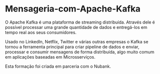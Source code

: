 # Mensageria-com-Apache-Kafka

O Apache Kafka é uma plataforma de streaming distribuída. Através dele é possível processar uma grande quantidade de dados e entregá-los em tempo real aos seus consumidores.

Usado no LinkedIn, Netflix, Twitter e várias outras empresas o Kafka se tornou a ferramenta principal para criar pipeline de dados e enviar, processar e consumir mensagens de forma distribuída, algo muito comum em aplicações baseadas em Microsserviços.

Esta formação foi criada em parceria com o Nubank.
